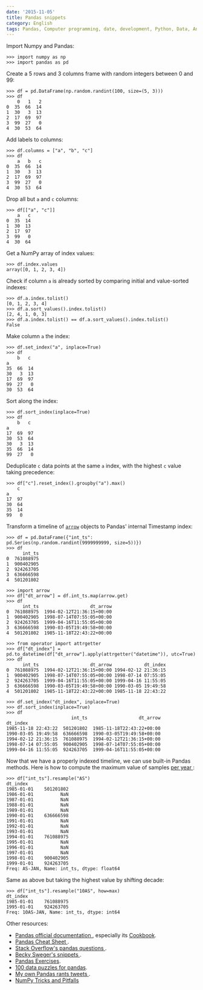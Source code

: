 ```yaml
---
date: '2015-11-05'
title: Pandas snippets
category: English
tags: Pandas, Computer programming, date, development, Python, Data, Analytics, NumPy
---
```


Import Numpy and Pandas:

```pycon
>>> import numpy as np
>>> import pandas as pd
```

Create a 5 rows and 3 columns frame with random integers between 0 and 99:

```pycon
>>> df = pd.DataFrame(np.random.randint(100, size=(5, 3)))
>>> df
    0   1   2
0  35  66  14
1  30   3  13
2  17  69  97
3  99  27   0
4  30  53  64
```

Add labels to columns:

```pycon
>>> df.columns = ["a", "b", "c"]
>>> df
    a   b   c
0  35  66  14
1  30   3  13
2  17  69  97
3  99  27   0
4  30  53  64
```

Drop all but `a` and `c` columns:

```pycon
>>> df[["a", "c"]]
    a   c
0  35  14
1  30  13
2  17  97
3  99   0
4  30  64
```

Get a NumPy array of index values:

```pycon
>>> df.index.values
array([0, 1, 2, 3, 4])
```

Check if column `a` is already sorted by comparing initial and value-sorted indexes:

```pycon
>>> df.a.index.tolist()
[0, 1, 2, 3, 4]
>>> df.a.sort_values().index.tolist()
[2, 4, 1, 0, 3]
>>> df.a.index.tolist() == df.a.sort_values().index.tolist()
False
```

Make column `a` the index:

```pycon
>>> df.set_index("a", inplace=True)
>>> df
    b   c
a
35  66  14
30   3  13
17  69  97
99  27   0
30  53  64
```

Sort along the index:

```pycon
>>> df.sort_index(inplace=True)
>>> df
    b   c
a
17  69  97
30  53  64
30   3  13
35  66  14
99  27   0
```

Deduplicate `c` data points at the same `a` index, with the highest `c` value
taking precedence:

```pycon
>>> df["c"].reset_index().groupby("a").max()
    c
a
17  97
30  64
35  14
99   0
```

Transform a timeline of [`arrow`](https://crsmithdev.com/arrow/) objects to
Pandas' internal Timestamp index:

```pycon
>>> df = pd.DataFrame({"int_ts": pd.Series(np.random.randint(9999999999, size=5))})
>>> df
      int_ts
0  761088975
1  900402905
2  924263705
3  636666598
4  501201802

>>> import arrow
>>> df["dt_arrow"] = df.int_ts.map(arrow.get)
>>> df
      int_ts                   dt_arrow
0  761088975  1994-02-12T21:36:15+00:00
1  900402905  1998-07-14T07:55:05+00:00
2  924263705  1999-04-16T11:55:05+00:00
3  636666598  1990-03-05T19:49:58+00:00
4  501201802  1985-11-18T22:43:22+00:00

>>> from operator import attrgetter
>>> df["dt_index"] = pd.to_datetime(df["dt_arrow"].apply(attrgetter("datetime")), utc=True)
>>> df
      int_ts                   dt_arrow            dt_index
0  761088975  1994-02-12T21:36:15+00:00 1994-02-12 21:36:15
1  900402905  1998-07-14T07:55:05+00:00 1998-07-14 07:55:05
2  924263705  1999-04-16T11:55:05+00:00 1999-04-16 11:55:05
3  636666598  1990-03-05T19:49:58+00:00 1990-03-05 19:49:58
4  501201802  1985-11-18T22:43:22+00:00 1985-11-18 22:43:22

>>> df.set_index("dt_index", inplace=True)
>>> df.sort_index(inplace=True)
>>> df
                        int_ts                   dt_arrow
dt_index
1985-11-18 22:43:22  501201802  1985-11-18T22:43:22+00:00
1990-03-05 19:49:58  636666598  1990-03-05T19:49:58+00:00
1994-02-12 21:36:15  761088975  1994-02-12T21:36:15+00:00
1998-07-14 07:55:05  900402905  1998-07-14T07:55:05+00:00
1999-04-16 11:55:05  924263705  1999-04-16T11:55:05+00:00
```

Now that we have a properly indexed timeline, we can use built-in Pandas
methods. Here is how to compute the maximum value of samples [per year
](https://pandas.pydata.org/pandas-docs/stable/timeseries.html#offset-aliases):

```pycon
>>> df["int_ts"].resample("AS")
dt_index
1985-01-01    501201802
1986-01-01          NaN
1987-01-01          NaN
1988-01-01          NaN
1989-01-01          NaN
1990-01-01    636666598
1991-01-01          NaN
1992-01-01          NaN
1993-01-01          NaN
1994-01-01    761088975
1995-01-01          NaN
1996-01-01          NaN
1997-01-01          NaN
1998-01-01    900402905
1999-01-01    924263705
Freq: AS-JAN, Name: int_ts, dtype: float64
```

Same as above but taking the highest value by shifting decade:

```pycon
>>> df["int_ts"].resample("10AS", how=max)
dt_index
1985-01-01    761088975
1995-01-01    924263705
Freq: 10AS-JAN, Name: int_ts, dtype: int64
```

Other resources:

- [Pandas official documentation
  ](https://pandas.pydata.org/pandas-docs/stable/), especially its
  [Cookbook](https://pandas.pydata.org/pandas-docs/stable/user_guide/cookbook.html).
- [Pandas Cheat Sheet
  ](https://github.com/pandas-dev/pandas/blob/master/doc/cheatsheet/Pandas_Cheat_Sheet.pdf).
- [Stack Overflow's pandas questions
  ](https://stackoverflow.com/questions/tagged/pandas).
- [Becky Sweger's snippets
  ](https://gist.github.com/bsweger/e5817488d161f37dcbd2).
- [Pandas Exercises](https://github.com/guipsamora/pandas_exercises).
- [100 data puzzles for pandas](https://github.com/ajcr/100-pandas-puzzles).
- [My own Pandas rants tweets
  ](https://twitter.com/search?q=%23pandas%20%40kdeldycke).
- [NumPy Tricks and Pitfalls](https://nbviewer.jupyter.org/github/vlad17/np-learn/blob/master/presentation.ipynb?flush_cache=true)
